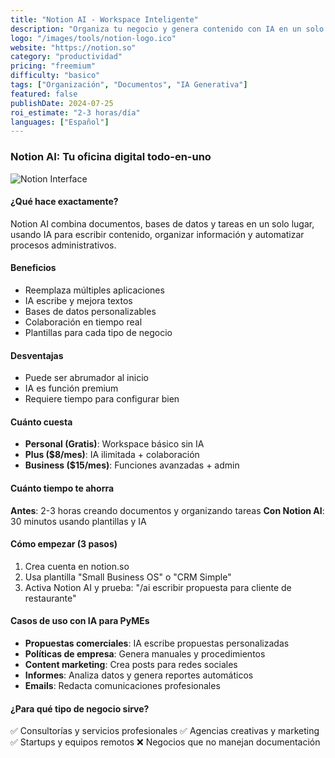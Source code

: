 ```yaml
---
title: "Notion AI - Workspace Inteligente"
description: "Organiza tu negocio y genera contenido con IA en un solo lugar"
logo: "/images/tools/notion-logo.ico"
website: "https://notion.so"
category: "productividad"
pricing: "freemium"
difficulty: "basico"
tags: ["Organización", "Documentos", "IA Generativa"]
featured: false
publishDate: 2024-07-25
roi_estimate: "2-3 horas/día"
languages: ["Español"]
---
```


### Notion AI: Tu oficina digital todo-en-uno

![Notion Interface](/images/tools/notion-logo.ico)

#### ¿Qué hace exactamente?
Notion AI combina documentos, bases de datos y tareas en un solo lugar, usando IA para escribir contenido, organizar información y automatizar procesos administrativos.

#### Beneficios
- Reemplaza múltiples aplicaciones
- IA escribe y mejora textos
- Bases de datos personalizables
- Colaboración en tiempo real
- Plantillas para cada tipo de negocio

#### Desventajas
- Puede ser abrumador al inicio
- IA es función premium
- Requiere tiempo para configurar bien

#### Cuánto cuesta
- **Personal (Gratis)**: Workspace básico sin IA
- **Plus ($8/mes)**: IA ilimitada + colaboración
- **Business ($15/mes)**: Funciones avanzadas + admin

#### Cuánto tiempo te ahorra
**Antes**: 2-3 horas creando documentos y organizando tareas
**Con Notion AI**: 30 minutos usando plantillas y IA

#### Cómo empezar (3 pasos)
1. Crea cuenta en notion.so
2. Usa plantilla "Small Business OS" o "CRM Simple"
3. Activa Notion AI y prueba: "/ai escribir propuesta para cliente de restaurante"

#### Casos de uso con IA para PyMEs
- **Propuestas comerciales**: IA escribe propuestas personalizadas
- **Políticas de empresa**: Genera manuales y procedimientos
- **Content marketing**: Crea posts para redes sociales
- **Informes**: Analiza datos y genera reportes automáticos
- **Emails**: Redacta comunicaciones profesionales

#### ¿Para qué tipo de negocio sirve?
✅ Consultorías y servicios profesionales
✅ Agencias creativas y marketing
✅ Startups y equipos remotos
❌ Negocios que no manejan documentación
